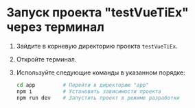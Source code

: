 # Запуск проекта "testVueTiEx" через терминал

1. Зайдите в корневую директорию проекта `testVueTiEx`.

2. Откройте терминал.

3. Используйте следующие команды в указанном порядке:

   ```bash
   cd app         # Перейти в директорию "app"
   npm i          # Установить зависимости проекта
   npm run dev    # Запустить проект в режиме разработки
